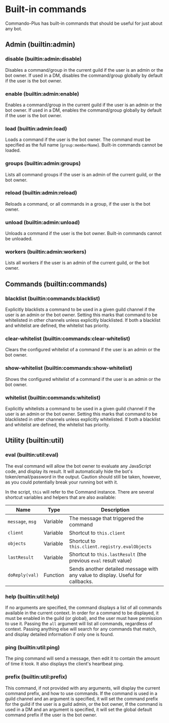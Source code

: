 # Built-in commands
Commando-Plus has built-in commands that should be useful for just about any bot.

## Admin (builtin:admin)
### disable (builtin:admin:disable)
Disables a command/group in the current guild if the user is an admin or the bot owner.
If used in a DM, disables the command/group globally by default if the user is the bot owner.

### enable (builtin:admin:enable)
Enables a command/group in the current guild if the user is an admin or the bot owner.
If used in a DM, enables the command/group globally by default if the user is the bot owner.

### load (builtin:admin:load)
Loads a command if the user is the bot owner. The command must be specified as the full name (`group:memberName`).
Built-in commands cannot be loaded.

### groups (builtin:admin:groups)
Lists all command groups if the user is an admin of the current guild, or the bot owner.

### reload (builtin:admin:reload)
Reloads a command, or all commands in a group, if the user is the bot owner.

### unload (builtin:admin:unload)
Unloads a command if the user is the bot owner.
Built-in commands cannot be unloaded.

### workers (builtin:admin:workers)
Lists all workers if the user is an admin of the current guild, or the bot owner.

## Commands (builtin:commands)
### blacklist (builtin:commands:blacklist)
Explicitly blacklists a command to be used in a given guild channel if the user is an admin or the bot owner.
Setting this marks that command to be whitelisted in other channels unless explicitly blacklisted.
If both a blacklist and whitelist are defined, the whitelist has priority.

### clear-whitelist (builtin:commands:clear-whitelist)
Clears the configured whitelist of a command if the user is an admin or the bot owner.

### show-whitelist (builtin:commands:show-whitelist)
Shows the configured whitelist of a command if the user is an admin or the bot owner.

### whitelist (builtin:commands:whitelist)
Explicitly whitelists a command to be used in a given guild channel if the user is an admin or the bot owner.
Setting this marks that command to be blacklisted in other channels unless explicitly whitelisted.
If both a blacklist and whitelist are defined, the whitelist has priority.

## Utility (builtin:util)
### eval (builtin:util:eval)
The eval command will allow the bot owner to evaluate any JavaScript code, and display its result.
It will automatically hide the bot's token/email/password in the output.
Caution should still be taken, however, as you could potentially break your running bot with it.

In the script, `this` will refer to the Command instance.
There are several shortcut variables and helpers that are also available:

| Name             | Type     | Description                                                                        |
|------------------|----------|------------------------------------------------------------------------------------|
| `message`, `msg` | Variable | The message that triggered the command                                             |
| `client`         | Variable | Shortcut to `this.client`                                                          |
| `objects`        | Variable | Shortcut to `this.client.registry.evalObjects`                                     |
| `lastResult`     | Variable | Shortcut to `this.lastResult` (the previous `eval` result value)                   |
| `doReply(val)`   | Function | Sends another detailed message with any value to display. Useful for callbacks.    |

### help (builtin:util:help)
If no arguments are specified, the command displays a list of all commands available in the current context.
In order for a command to be displayed, it must be enabled in the guild (or global), and the user must have permission to use it.
Passing the `all` argument will list all commands, regardless of context.
Passing anything else will search for any commands that match, and display detailed information if only one is found.

### ping (builtin:util:ping)
The ping command will send a message, then edit it to contain the amount of time it took.
It also displays the client's heartbeat ping.

### prefix (builtin:util:prefix)
This command, if not provided with any arguments, will display the current command prefix, and how to use commands.
If the command is used in a guild channel and an argument is specified, it will set the command prefix for the guild if the user is a guild admin, or the bot owner,
If the command is used in a DM and an argument is specified, it will set the global default command prefix if the user is the bot owner.
